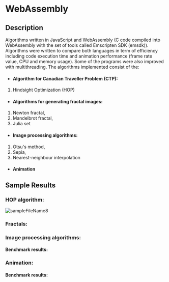 # WebAssembly
## Description
Algorithms written in JavaScript and WebAssembly (C code compiled into WebAssembly with the set of tools called Emscripten SDK (emsdk)). Algorithms were written to compare both languages in term of efficiency including code execution time and animation performance (frame rate value, CPU and memory usage). Some of the programs were also improved with multithreading. The algorithms implemented consist of the:
- #### Algorithm for Canadian Traveller Problem (CTP):
1. Hindsight Optimization (HOP)
- #### Algorithms for generating fractal images:
1. Newton fractal,
2. Mandelbrot fractal,
3. Julia set
- #### Image processing algorithms:
1. Otsu's method,
2. Sepia,
3. Nearest-neighbour interpolation
- #### Animation
## Sample Results
### HOP algorithm:
![sampleFileName8](https://user-images.githubusercontent.com/44844566/196803419-6ecec787-255b-4dcf-85e4-fc7b34c82d66.png)
### Fractals:
### Image processing algorithms:
#### Benchmark results:
### Animation:
#### Benchmark results:
